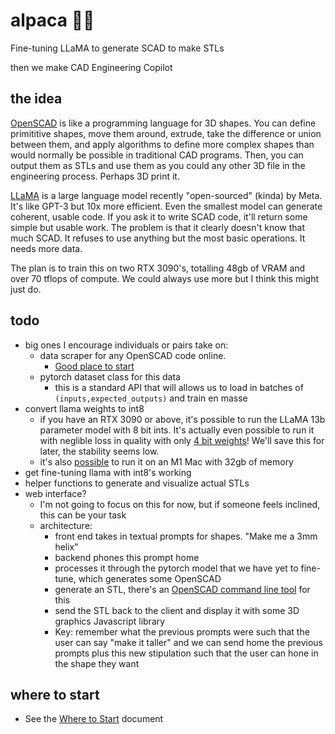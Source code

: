 # alpaca 🔧🦙
Fine-tuning LLaMA to generate SCAD to make STLs

then we make CAD Engineering Copilot

## the idea
[OpenSCAD](https://openscad.org/) is like a programming language for 3D shapes. You can define primititive shapes, move them around, extrude, take the difference or union between them, and apply algorithms to define more complex shapes than would normally be possible in traditional CAD programs. Then, you can output them as STLs and use them as you could any other 3D file in the engineering process. Perhaps 3D print it.

[LLaMA](https://github.com/facebookresearch/llama) is a large language model recently "open-sourced" (kinda) by Meta. It's like GPT-3 but 10x more efficient. Even the smallest model can generate coherent, usable code. If you ask it to write SCAD code, it'll return some simple but usable work. The problem is that it clearly doesn't know that much SCAD. It refuses to use anything but the most basic operations. It needs more data.

The plan is to train this on two RTX 3090's, totalling 48gb of VRAM and over 70 tflops of compute. We could always use more but I think this might just do.

## todo
- big ones I encourage individuals or pairs take on:
    - data scraper for any OpenSCAD code online.
      - [Good place to start](https://openscad.org/gallery.html)
    - pytorch dataset class for this data
      - this is a standard API that will allows us to load in batches of `(inputs,expected_outputs)` and train en masse
- convert llama weights to int8
  - if you have an RTX 3090 or above, it's possible to run the LLaMA 13b parameter model with 8 bit ints. It's actually even possible to run it with neglible loss in quality with only [4 bit weights](https://rentry.org/llama-tard-v2#bonus-4-4bit-llama-basic-setup)! We'll save this for later, the stability seems low.
  - it's also [possible](https://github.com/ggerganov/llama.cpp) to run it on an M1 Mac with 32gb of memory
- get fine-tuning llama with int8's working
- helper functions to generate and visualize actual STLs
- web interface?
  - I'm not going to focus on this for now, but if someone feels inclined, this can be your task
  - architecture:
    - front end takes in textual prompts for shapes. "Make me a 3mm helix"
    - backend phones this prompt home
    - processes it through the pytorch model that we have yet to fine-tune, which generates some OpenSCAD
    - generate an STL, there's an [OpenSCAD command line tool](https://files.openscad.org/documentation/manual/Using_OpenSCAD_in_a_command_line_environment.html) for this
    - send the STL back to the client and display it with some 3D graphics Javascript library
    - Key: remember what the previous prompts were such that the user can say "make it taller" and we can send home the previous prompts plus this new stipulation such that the user can hone in the shape they want

## where to start
- See the [Where to Start](https://github.com/spencerhhubert/alpaca/blob/main/assets/where_to_start.md) document
